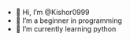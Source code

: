 - 👋 Hi, I’m @Kishor0999
- 👀 I’m a beginner in programming
- 🌱 I’m currently learning python


<!---
Kishor0999/Kishor0999 is a ✨ special ✨ repository because its `README.md` (this file) appears on your GitHub profile.
You can click the Preview link to take a look at your changes.
--->
